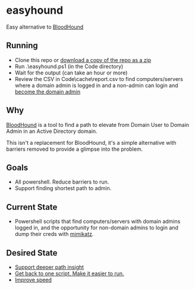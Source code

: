 # easyhound
Easy alternative to [BloodHound](https://github.com/BloodHoundAD/BloodHound)

## Running
* Clone this repo or [download a copy of the repo as a zip](https://github.com/ericalexanderorg/easyhound/archive/main.zip)
* Run .\easyhound.ps1 (in the Code directory)
* Wait for the output (can take an hour or more)
* Review the CSV in Code\cache\report.csv to find computers/servers where a domain admin is logged in and a non-admin can login and [become the domain admin](https://github.com/gentilkiwi/mimikatz)

## Why
[BloodHound](https://github.com/BloodHoundAD/BloodHound) is a tool to find a path to elevate from Domain User to Domain Admin in an Active Directory domain.

This isn't a replacement for BloodHound, it's a simple alternative with barriers removed to provide a glimpse into the problem. 

## Goals
* All powershell. Reduce barriers to run.
* Support finding shortest path to admin.

## Current State
* Powershell scripts that find computers/servers with domain admins logged in, and the opportunity for non-domain admins to login and dump their creds with [mimikatz](https://github.com/gentilkiwi/mimikatz).

## Desired State
* [Support deeper path insight](https://github.com/ericalexanderorg/easyhound/issues/1)
* [Get back to one script. Make it easier to run.](https://github.com/ericalexanderorg/easyhound/issues/2)
* [Improve speed](https://github.com/ericalexanderorg/easyhound/issues/3)